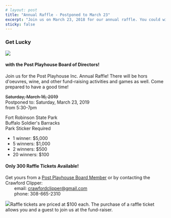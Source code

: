 ```yaml
---
# layout: post
title: "Annual Raffle - Postponed to March 23"
excerpt: "Join us on March 23, 2018 for our annual raffle. You could win $5,000!"
sticky: false
---
```


<!--
Original markup .sass found in the 2015 version of this document.
The css below was altered here, not rendered elsewhere.
 -->

<link rel="stylesheet" href="/css/raffle2016.css">

<div class="full lucky2016">
  <h3>Get Lucky</h3>
  <img src="/images/perennials/shamrock.svg" class="shamrock" />
  <h4>with the Post Playhouse Board of Directors!</h4>

  <p class="clear raffle-description">Join us for the Post Playhouse Inc. Annual Raffle! There will be hors d'oeuvres, wine, and other fund-raising activities and games as well. Come prepared to have a good time!</p>
  <p class="pop">
    <del>Saturday, March 16, 2019</del><br>
    Postponed to: Saturday, March 23, 2019<br>
    <span class='no-break'>from 5:30-7pm</span>
  </p>

  <p>
    Fort Robinson State Park<br>
    Buffalo Soldier's Barracks<br>
    <span class="info">Park Sticker Required</span>
  </p>

  <ul class="prizes">
    <li>1 winner: <span class="prize">$5,000</span></li>
    <li>5 winners: <span class="prize">$1,000</span></li>
    <li>2 winners: <span class="prize">$500</span></li>
    <li>20 winners: <span class="prize">$100</span></li>
  </ul>

  <div class="purchase-info">
    <h4>Only 300 Raffle Tickets Available!</h4>
    <p class="long">
      Get yours from a <a href="/who/2016/#board">Post Playhouse Board Member</a> or by contacting the Crawford Clipper:
      <span style="padding-left: 2em; display: block">
        email: <a href="mailto:crawfordclipper@gmail.com">crawfordclipper@gmail.com</a><br>
        phone: 308-665-2310
      </span>
    </p>
  </div>

  <p class="long group"><img src="/images/perennials/homestead.png" class="homestead">Raffle tickets are priced at $100 each. The purchase of a raffle ticket allows you and a guest to join us at the fund-raiser.</p>

</div>
